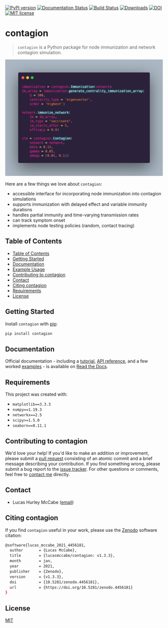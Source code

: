 [![PyPI version](https://badge.fury.io/py/contagion.svg)](https://badge.fury.io/py/contagion)
[![Documentation Status](https://readthedocs.org/projects/contagion/badge/?version=latest)](https://contagion.readthedocs.io/en/latest/?badge=latest)
[![Build Status](https://travis-ci.com/lucasmccabe/contagion.svg?branch=master)](https://travis-ci.com/lucasmccabe/contagion)
[![Downloads](https://pepy.tech/badge/contagion)](https://pepy.tech/project/contagion)
[![DOI](https://zenodo.org/badge/DOI/10.5281/zenodo.3993314.svg)](https://doi.org/10.5281/zenodo.3993314)
[![MIT license](https://img.shields.io/badge/License-MIT-blue.svg)](https://lbesson.mit-license.org/)

# contagion

> `contagion` is a Python package for node immunization and network contagion simulation.

![Carbon Snippet](https://raw.githubusercontent.com/lucasmccabe/contagion/master/images/carbon_snippet.png)


Here are a few things we love about `contagion`:

- accessible interface for incorporating node immunization into contagion simulations
- supports immunization with delayed effect and variable immunity durations
- handles partial immunity and time-varying transmission rates
- can track symptom onset
- implements node testing policies (random, contact tracing)


## Table of Contents
* [Table of Contents](#table-of-contents)
* [Getting Started](#getting-started)
* [Documentation](#documentation)
* [Example Usage](#example-usage)
* [Contributing to contagion](#contributing-to-contagion)
* [Contact](#contact)
* [Citing contagion](#citing-contagion)
* [Requirements](#requirements)
* [License](#license)


## Getting Started
Install `contagion` with [pip](https://pypi.org/project/contagion/):

```bash
pip install contagion
```


## Documentation
Official documentation - including a [tutorial](https://contagion.readthedocs.io/en/latest/tutorial.html), [API reference](https://contagion.readthedocs.io/en/latest/apiref.html), and a few worked [examples](https://contagion.readthedocs.io/en/latest/examples.html) - is available on [Read the Docs](https://contagion.readthedocs.io).


## Requirements
This project was created with:
- `matplotlib==3.3.3`
- `numpy==1.19.3`
- `networkx==2.5`
- `scipy>=1.5.0`
- `seaborn==0.11.1`


## Contributing to contagion

We'd love your help! If you'd like to make an addition or improvement, please submit a [pull request](https://github.com/lucasmccabe/contagion/pulls) consisting of an atomic commit and a brief message describing your contribution. If you find something wrong, please submit a bug report to the [issue tracker](https://github.com/lucasmccabe/contagion/issues). For other questions or comments, feel free to [contact me](#contact) directly.


## Contact
- Lucas Hurley McCabe ([email](mailto:lucasmccabe@gwu.edu))


## Citing contagion
If you find `contagion` useful in your work, please use the [Zenodo](https://zenodo.org/record/3993314) software citation:

```bash
@software{lucas_mccabe_2021_4456181,
  author       = {Lucas McCabe},
  title        = {lucasmccabe/contagion: v1.3.3},
  month        = jan,
  year         = 2021,
  publisher    = {Zenodo},
  version      = {v1.3.3},
  doi          = {10.5281/zenodo.4456181},
  url          = {https://doi.org/10.5281/zenodo.4456181}
}
```


## License
[MIT](https://choosealicense.com/licenses/mit/)
